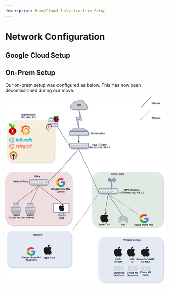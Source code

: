 ```yaml
---
description: Home/Cloud Infrastructure Setup
---
```


# Network Configuration

## Google Cloud Setup

## On-Prem Setup

Our on-prem setup was configured as below. This has now been decomissioned during our move.&#x20;

!["On-prem" network setup. Not Currently in use as of 1/12/22](../.gitbook/assets/download.png)
